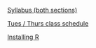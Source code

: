 [Syllabus (both sections)](Syllabus_Spring_2018.md)

[Tues / Thurs class schedule](Tues_Thurs_Schedule.md)

[Installing R](R/InstallingR.md)
